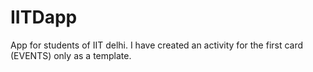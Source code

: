 # IITDapp

App for students of IIT delhi. 
I have created an activity for the first card (EVENTS) only as a template.

